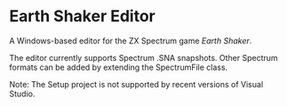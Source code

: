 # Earth Shaker Editor
A Windows-based editor for the ZX Spectrum game _Earth Shaker_.

The editor currently supports Spectrum .SNA snapshots. Other Spectrum formats can be added by extending the SpectrumFile class.

Note: The Setup project is not supported by recent versions of Visual Studio.
